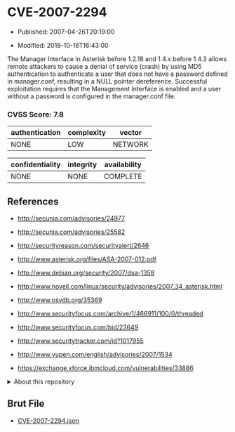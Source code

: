 # CVE-2007-2294

- Published: 2007-04-26T20:19:00

- Modified: 2018-10-16T16:43:00

The Manager Interface in Asterisk before 1.2.18 and 1.4.x before 1.4.3 allows remote attackers to cause a denial of service (crash) by using MD5 authentication to authenticate a user that does not have a password defined in manager.conf, resulting in a NULL pointer dereference. Successful exploitation requires that the Management Interface is enabled and a user without a password is configured in the manager.conf file.

### CVSS Score: **7.8**

| authentication | complexity | vector |
| --- | --- | --- |
| NONE | LOW | NETWORK |

| confidentiality | integrity | availability |
| --- | --- | --- |
| NONE | NONE | COMPLETE |

## References

* http://secunia.com/advisories/24977

* http://secunia.com/advisories/25582

* http://securityreason.com/securityalert/2646

* http://www.asterisk.org/files/ASA-2007-012.pdf

* http://www.debian.org/security/2007/dsa-1358

* http://www.novell.com/linux/security/advisories/2007_34_asterisk.html

* http://www.osvdb.org/35369

* http://www.securityfocus.com/archive/1/466911/100/0/threaded

* http://www.securityfocus.com/bid/23649

* http://www.securitytracker.com/id?1017955

* http://www.vupen.com/english/advisories/2007/1534

* https://exchange.xforce.ibmcloud.com/vulnerabilities/33886

<details>
<summary>About this repository</summary> 

  This repository is part of the project [Live Hack CVE](https://github.com/Live-Hack-CVE). Main website can be found [www.live-hack.org](https://www.live-hack.org) 
  
  Made by [Sn0wAlice](https://github.com/Sn0wAlice) for the people that care about security and need to have a feed of the latest CVEs. Hope you enjoy it, don't forget to star the repo and follow me on [Twitter](https://twitter.com/Sn0wAlice) and [Github](https://github.com/Sn0wAlice). And that is my [personnal website](https://www.alice-snow.me/)

  - [Home Page](https://github.com/Live-Hack-CVE)
  - [Framework](https://github.com/Live-Hack-CVE/cve-framework)
  - [CVE database](https://github.com/Live-Hack-CVE/full_database)
  - [Changelog](https://github.com/Live-Hack-CVE/Changelog)
</details>

## Brut File

* [CVE-2007-2294.json](https://raw.githubusercontent.com/Live-Hack-CVE/full_database/main/cves/2007/CVE-2007-2294.json)

